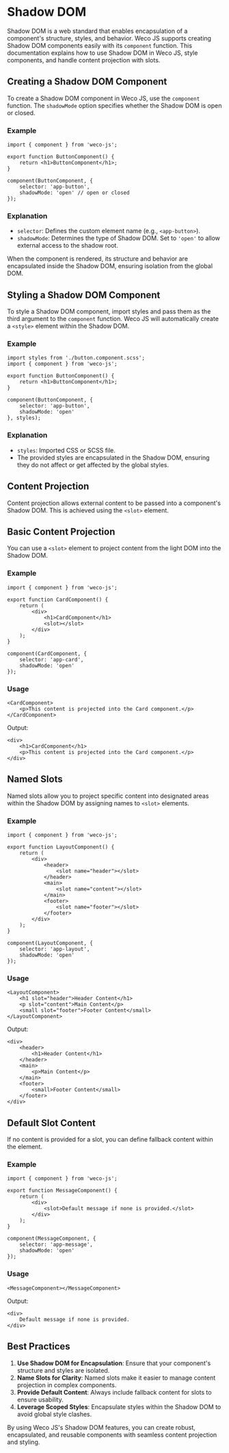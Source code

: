 # Shadow DOM

Shadow DOM is a web standard that enables encapsulation of a component's structure, styles, and behavior. Weco JS supports creating Shadow DOM components easily with its `component` function. This documentation explains how to use Shadow DOM in Weco JS, style components, and handle content projection with slots.

## Creating a Shadow DOM Component

To create a Shadow DOM component in Weco JS, use the `component` function. The `shadowMode` option specifies whether the Shadow DOM is open or closed.

### Example

```tsx
import { component } from 'weco-js';

export function ButtonComponent() {
    return <h1>ButtonComponent</h1>;
}

component(ButtonComponent, {
    selector: 'app-button',
    shadowMode: 'open' // open or closed
});
```

### Explanation

* `selector`: Defines the custom element name (e.g., `<app-button>`).
* `shadowMode`: Determines the type of Shadow DOM. Set to `'open'` to allow external access to the shadow root.

When the component is rendered, its structure and behavior are encapsulated inside the Shadow DOM, ensuring isolation from the global DOM.

## Styling a Shadow DOM Component

To style a Shadow DOM component, import styles and pass them as the third argument to the `component` function. Weco JS will automatically create a `<style>` element within the Shadow DOM.

### Example

```tsx
import styles from './button.component.scss';
import { component } from 'weco-js';

export function ButtonComponent() {
    return <h1>ButtonComponent</h1>;
}

component(ButtonComponent, {
    selector: 'app-button',
    shadowMode: 'open'
}, styles);
```

### Explanation

* `styles`: Imported CSS or SCSS file.
* The provided styles are encapsulated in the Shadow DOM, ensuring they do not affect or get affected by the global styles.

## Content Projection

Content projection allows external content to be passed into a component's Shadow DOM. This is achieved using the `<slot>` element.

## Basic Content Projection

You can use a `<slot>` element to project content from the light DOM into the Shadow DOM.

### Example

```tsx
import { component } from 'weco-js';

export function CardComponent() {
    return (
        <div>
            <h1>CardComponent</h1>
            <slot></slot>
        </div>
    );
}

component(CardComponent, {
    selector: 'app-card',
    shadowMode: 'open'
});
```

### Usage

```tsx
<CardComponent>
    <p>This content is projected into the Card component.</p>
</CardComponent>
```

Output:

```tsx
<div>
    <h1>CardComponent</h1>
    <p>This content is projected into the Card component.</p>
</div>
```

## Named Slots

Named slots allow you to project specific content into designated areas within the Shadow DOM by assigning names to `<slot>` elements.

### Example

```tsx
import { component } from 'weco-js';

export function LayoutComponent() {
    return (
        <div>
            <header>
                <slot name="header"></slot>
            </header>
            <main>
                <slot name="content"></slot>
            </main>
            <footer>
                <slot name="footer"></slot>
            </footer>
        </div>
    );
}

component(LayoutComponent, {
    selector: 'app-layout',
    shadowMode: 'open'
});
```

### Usage

```tsx
<LayoutComponent>
    <h1 slot="header">Header Content</h1>
    <p slot="content">Main Content</p>
    <small slot="footer">Footer Content</small>
</LayoutComponent>
```

Output:

```tsx
<div>
    <header>
        <h1>Header Content</h1>
    </header>
    <main>
        <p>Main Content</p>
    </main>
    <footer>
        <small>Footer Content</small>
    </footer>
</div>
```

## Default Slot Content

If no content is provided for a slot, you can define fallback content within the <slot> element.

### Example

```tsx
import { component } from 'weco-js';

export function MessageComponent() {
    return (
        <div>
            <slot>Default message if none is provided.</slot>
        </div>
    );
}

component(MessageComponent, {
    selector: 'app-message',
    shadowMode: 'open'
});
```

### Usage

```tsx
<MessageComponent></MessageComponent>
```

Output:

```tsx
<div>
    Default message if none is provided.
</div>
```

## Best Practices

1. **Use Shadow DOM for Encapsulation**: Ensure that your component's structure and styles are isolated.
2. **Name Slots for Clarity**: Named slots make it easier to manage content projection in complex components.
3. **Provide Default Content**: Always include fallback content for slots to ensure usability.
4. **Leverage Scoped Styles**: Encapsulate styles within the Shadow DOM to avoid global style clashes.

By using Weco JS's Shadow DOM features, you can create robust, encapsulated, and reusable components with seamless content projection and styling.
